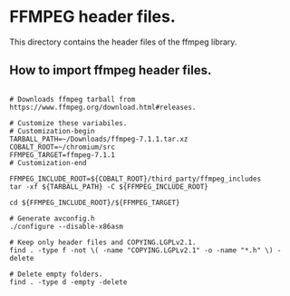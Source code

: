 # FFMPEG header files.

This directory contains the header files of the ffmpeg library.

## How to import ffmpeg header files.

```shell

# Downloads ffmpeg tarball from https://www.ffmpeg.org/download.html#releases.

# Customize these variabiles.
# Customization-begin
TARBALL_PATH=~/Downloads/ffmpeg-7.1.1.tar.xz
COBALT_ROOT=~/chromium/src
FFMPEG_TARGET=ffmpeg-7.1.1
# Customization-end

FFMPEG_INCLUDE_ROOT=${COBALT_ROOT}/third_party/ffmpeg_includes
tar -xf ${TARBALL_PATH} -C ${FFMPEG_INCLUDE_ROOT}

cd ${FFMPEG_INCLUDE_ROOT}/${FFMPEG_TARGET}

# Generate avconfig.h
./configure --disable-x86asm

# Keep only header files and COPYING.LGPLv2.1.
find . -type f -not \( -name "COPYING.LGPLv2.1" -o -name "*.h" \) -delete

# Delete empty folders.
find . -type d -empty -delete
```
